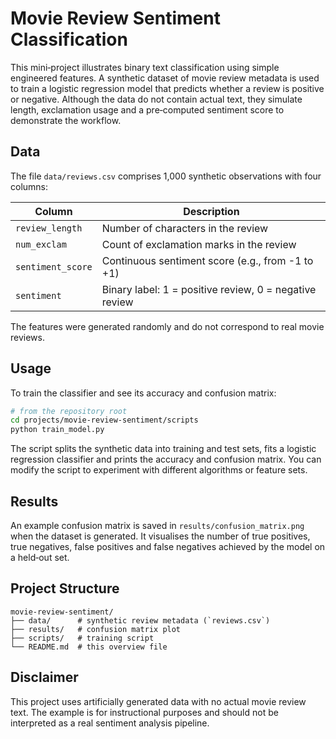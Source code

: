# Movie Review Sentiment Classification

This mini‑project illustrates binary text classification using simple engineered features.  A synthetic dataset of movie review metadata is used to train a logistic regression model that predicts whether a review is positive or negative.  Although the data do not contain actual text, they simulate length, exclamation usage and a pre‑computed sentiment score to demonstrate the workflow.

## Data

The file `data/reviews.csv` comprises 1,000 synthetic observations with four columns:

| Column            | Description                                          |
|-------------------|------------------------------------------------------|
| `review_length`   | Number of characters in the review                   |
| `num_exclam`      | Count of exclamation marks in the review             |
| `sentiment_score` | Continuous sentiment score (e.g., from -1 to +1)    |
| `sentiment`       | Binary label: 1 = positive review, 0 = negative review |

The features were generated randomly and do not correspond to real movie reviews.

## Usage

To train the classifier and see its accuracy and confusion matrix:

```bash
# from the repository root
cd projects/movie-review-sentiment/scripts
python train_model.py
```

The script splits the synthetic data into training and test sets, fits a logistic regression classifier and prints the accuracy and confusion matrix.  You can modify the script to experiment with different algorithms or feature sets.

## Results

An example confusion matrix is saved in `results/confusion_matrix.png` when the dataset is generated.  It visualises the number of true positives, true negatives, false positives and false negatives achieved by the model on a held‑out set.

## Project Structure

```
movie-review-sentiment/
├── data/      # synthetic review metadata (`reviews.csv`)
├── results/   # confusion matrix plot
├── scripts/   # training script
└── README.md  # this overview file
```

## Disclaimer

This project uses artificially generated data with no actual movie review text.  The example is for instructional purposes and should not be interpreted as a real sentiment analysis pipeline.